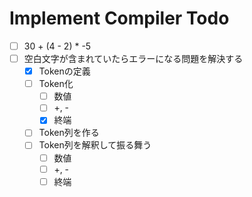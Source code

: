 # Implement Compiler Todo

- [ ] 30 + (4 - 2) * -5
- [ ] 空白文字が含まれていたらエラーになる問題を解決する
    - [x] Tokenの定義
    - [ ] Token化
        - [ ] 数値
        - [ ] +, -
        - [x] 終端
    - [ ] Token列を作る
    - [ ] Token列を解釈して振る舞う
        - [ ] 数値
        - [ ] +, -
        - [ ] 終端
